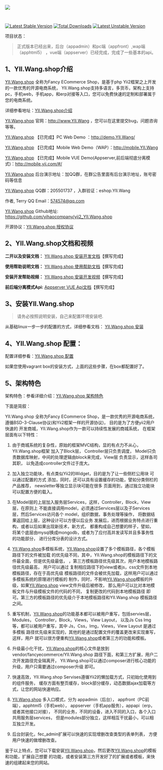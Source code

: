 <p>
  <a href="http://YII.Wang.shop.appfront.fancyecommerce.com/">
    <img src="http://img.appfront.fancyecommerce.com/custom/logo.png">
  </a>
</p>
<br/>




[![Latest Stable Version](https://poser.pugx.org/fancyecommerce/YII.Wang.shop/v/stable)](https://packagist.org/packages/fancyecommerce/YII.Wang.shop) [![Total Downloads](https://poser.pugx.org/fancyecommerce/YII.Wang.shop/downloads)](https://packagist.org/packages/fancyecommerce/YII.Wang.shop) [![Latest Unstable Version](https://poser.pugx.org/fancyecommerce/YII.Wang.shop/v/unstable)](https://packagist.org/packages/fancyecommerce/YII.Wang.shop)




项目状态：

> 正式版本已经出来，后台（appadmin）和pc端（appfront）,wap端（apphtml5）
，vue端（appserver）已经完成，完成了一些基本的api。



1、YII.Wang.shop介绍
------------

[YII.Wang.shop](http://www.YII.Wang) 全称为Fancy ECommerce Shop，是基于php Yii2框架之上开发的一款优秀的开源电商系统，
YII.Wang.shop支持多语言，多货币，架构上支持pc，手机web，手机app，和erp对接等入口，您可以免费快速的定制和部署属于您的电商系统。

详细参看地址：[YII.Wang.shop介绍](http://www.YII.Wang/doc/YII.Wang.shop-guide/develop/cn-1.0/guide-YII.Wang.shop-about-description.html)

[YII.Wang.shop](http://www.YII.Wang) 官网：http://www.YII.Wang ，您可以在这里提交bug，问题咨询等等。

[YII.Wang.shop](http://www.YII.Wang) 【已完成】PC Web Demo ：http://demo.YII.Wang/

[YII.Wang.shop](http://www.YII.Wang) 【已完成】Mobile Web Demo（WAP）：http://mobile.YII.Wang

[YII.Wang.shop](http://www.YII.Wang) 【已完成】Mobile VUE Demo(Appserver,前后端彻底分离模式)：http://mobile.yii.com/#/

[YII.Wang.shop](http://www.YII.Wang) 后台演示地址：加QQ群，在群公告里面有后台演示地址，账号密码等信息

[YII.Wang.shop](http://www.YII.Wang) QQ群：205501737 ，入群验证：eshop.YII.Wang


作者, Terry QQ Email：574574@qq.com

[YII.Wang.shop](http://www.YII.Wang) Github地址: https://github.com/yihaocompany/yii2_YII.Wang.shop

开源协议：[YII.Wang.shop 授权协议](http://www.YII.Wang/license)

2、YII.Wang.shop文档和视频
------------

**二开以及安装文档：** [YII.Wang.shop 安装开发文档](http://www.YII.Wang/doc/YII.Wang.shop-guide/develop/cn-1.0/guide-README.html)【撰写完成】

**使用帮助说明文档：** [YII.Wang.shop 使用帮助文档](http://www.YII.Wang/doc/YII.Wang.shop-guide/instructions/cn-1.0/guide-README.html)【撰写完成】

**安装开发帮助视频：** [YII.Wang.shop 安装开发视频](http://www.YII.Wang/doc/YII.Wang.shop-guide/instructions/cn-1.0/guide-YII.Wang.shop_video_install.html)【撰写完成】

**前后端分离模式Api:** [Appserver VUE Api文档](http://www.YII.Wang/doc/YII.Wang.shop-guide/develop/cn-1.0/guide-YII.Wang.shop-server.html)【撰写完成】


3、安装YII.Wang.shop
------------

> 请务必按照说明安装，自己来配置环境安装吧.

从基础linux一步一步的配置的方式，详细参看文档： [YII.Wang.shop 安装](http://www.YII.Wang/doc/YII.Wang.shop-guide/develop/cn-1.0/guide-YII.Wang.shop-about-hand-install.html)


4、YII.Wang.shop 配置：
----------------

配置详细参看：[YII.Wang.shop 配置](http://www.YII.Wang/doc/YII.Wang.shop-guide/develop/cn-1.0/guide-YII.Wang.shop-about-config.html)

如果您使用vagrant box的安装方式，上面的这些步骤，在box都配置好了。

5、架构特色
-----------

架构特色：参看详细介绍：[YII.Wang.shop 架构特色](http://www.YII.Wang/doc/YII.Wang.shop-guide/develop/cn-1.0/guide-YII.Wang.shop-about-framework.html)

下面是简叙：

YII.Wang.shop 全称为Fancy ECommerce Shop，是一款优秀的开源电商系统，遵循BSD-3-Clause协议(和Yii2框架一样的开源协议)，
目的是为了方便yii2用户快速的
开发商城，YII.Wang.shop作为一款可以持续性发展的商城系统，
在框架层面有以下特性：

1. 由于商城系统的复杂性，原始的框架MVC结构，显的有点力不从心，YII.Wang.shop框架
加入了Block层，
Controller层只负责调度， Model只负责数据库映射，中间的处理逻辑由block来完成，View层
负责显示，这样各司其职， 以免造成controller文件过于庞大。

2. 加入独立功能块，有点类似Yii2的Widget，目的是为了让一些侧栏公用块
可以通过配置的方式
添加，同时，还可以具有设置缓存的功能，譬如分类侧栏的产品推荐，
newsletter等独立显示块可能在很多
页面用到，通过独立功能块可以配置方便的载入。

3. 在Model层的上层加入服务层Services，这样，Controller，Block，View 层，在原则上
不能直接调用model，必须通过Services层以及子Services层，然后Services访问各个
model，组织数据，事务处理等操作，
将数据结果返回给上层，这种设计可以方便以后业务
发展后，进而根据业务特点进行重构，或者以后如果出现新技术，新方式，
都重构成自己想要的样子，譬如，
将某个底层由mysql换成mongodb，或者为了应付高并发读写并且多事务性的功能部分，
进行分库分表的设计方式。

4. [YII.Wang.shop](http://www.YII.Wang)多模板系统，[YII.Wang.shop](http://www.YII.Wang)设置了多个模板路径，各个模板路径下的文件被加载
的优先级不同，其中，YII.Wang.shop的模板路径下的文件最全面，但是优先级最低，
，第三方模板路径优先级其次，用户本地模板路径优先级最高，
用户可以通过
复制相应路径下的view或者js，css文件到本地模板路径，存在于高优先级
模板路径的文件会被优先加载，这样用户可以通过多模板系统的原理进行模板的
制作，同时，不影响[YII.Wang.shop](http://www.YII.Wang)模板的升级，如果[YII.Wang.shop](http://www.YII.Wang) view文件升级后被修改，
那么用户可以比对本地模板文件与升级模板文件的代码的不同，
复制更改的代码到本地模板路径
即可。第三方的模板路径的优先级介于本地模板路径和YII.Wang.shop
模板路径之间。

5. 重写机制，[YII.Wang.shop](http://www.YII.Wang)的功能基本都可以被用户重写，包括servies层，Modules，
Controller，Block，Views，View Layout，
以及Js Css Img等，都可以被用户重写，其中 Js，Css，Img，Views，View Layout
 是通过多模板
路径优先级来实现的，其他的是通过配置文件的覆盖更改来实现重写，这样，用户
就可以很方便重构[YII.Wang.shop](http://www.YII.Wang)或者第三方的功能和模板。

6. 升级最小化干扰，[YII.Wang.shop](http://www.YII.Wang)的核心文件是放到vendor/fancyecommerce/YII.Wang.shop
路径下面，和第三方扩展，用户二次开发路径完全隔离开，
YII.Wang.shop可以通过composer进行核心功能的升级，用户只需要通过composer升级
即可。

7. 快速高效，YII.Wang.shop Servises遵循Yii2的懒加载方式，只初始化使用到的组件服务，
缓存方面有整页缓存，block部分缓存，动态数据ajax加载等方式，让您的网站快速响应。

8. [YII.Wang.shop](http://www.YII.Wang) 多入口模式，分为 appadmin（后台）， appfront（PC前端），apphtml5（手机web），
appserver（手机app服务），appapi（erp，或者其他接口对接），
不同的业务，不同的设备，进入不同的入口，各个入口共用服务层services，
但是modules部分独立，这样相互干扰最小，可以相互独立开发。

9. 后台封装化，fec_admin扩展可以快速的实现增删改查类型的表单列表，
方便用户快速的做增删改查。

鉴于以上特点，您可以下载安装[YII.Wang.shop](http://www.YII.Wang)，然后更改[YII.Wang.shop](http://www.YII.Wang)的模板和功能，扩展自己想要
的功能，或者安装第三方开发好了的扩展或者模板，来快速的组建起来您的网站。












